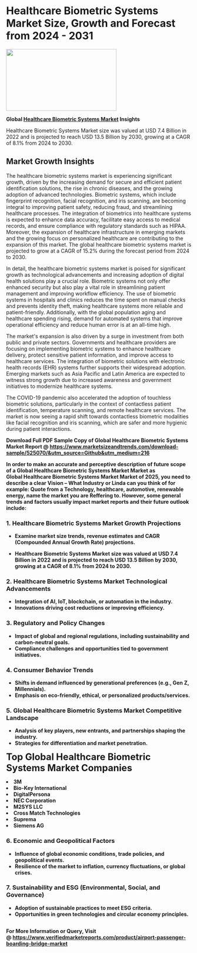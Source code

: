 <H1>Healthcare Biometric Systems Market Size, Growth and Forecast from 2024 - 2031</H1><img class="aligncenter size-medium wp-image-584254" src="https://thirdeyenews.in/wp-content/uploads/2024/09/Global-Market-Research-300x168.jpeg" alt="" width="300" height="168" /><p><strong>Global&nbsp;<a href="https://www.marketsizeandtrends.com/download-sample/525070/&amp;utm_source=Github&utm_medium=216">Healthcare Biometric Systems Market</a> Insights</strong></p><p>Healthcare Biometric Systems Market size was valued at USD 7.4 Billion in 2022 and is projected to reach USD 13.5 Billion by 2030, growing at a CAGR of 8.1% from 2024 to 2030.</p><p><h2>Market Growth Insights</h2> <p>The healthcare biometric systems market is experiencing significant growth, driven by the increasing demand for secure and efficient patient identification solutions, the rise in chronic diseases, and the growing adoption of advanced technologies. Biometric systems, which include fingerprint recognition, facial recognition, and iris scanning, are becoming integral to improving patient safety, reducing fraud, and streamlining healthcare processes. The integration of biometrics into healthcare systems is expected to enhance data accuracy, facilitate easy access to medical records, and ensure compliance with regulatory standards such as HIPAA. Moreover, the expansion of healthcare infrastructure in emerging markets and the growing focus on personalized healthcare are contributing to the expansion of this market. The global healthcare biometric systems market is projected to grow at a CAGR of 15.2% during the forecast period from 2024 to 2030.</p> <p><strong></strong></p> <p>In detail, the healthcare biometric systems market is poised for significant growth as technological advancements and increasing adoption of digital health solutions play a crucial role. Biometric systems not only offer enhanced security but also play a vital role in streamlining patient management and improving workflow efficiency. The use of biometric systems in hospitals and clinics reduces the time spent on manual checks and prevents identity theft, making healthcare systems more reliable and patient-friendly. Additionally, with the global population aging and healthcare spending rising, demand for automated systems that improve operational efficiency and reduce human error is at an all-time high.</p> <p>The market's expansion is also driven by a surge in investment from both public and private sectors. Governments and healthcare providers are focusing on implementing biometric systems to enhance healthcare delivery, protect sensitive patient information, and improve access to healthcare services. The integration of biometric solutions with electronic health records (EHR) systems further supports their widespread adoption. Emerging markets such as Asia Pacific and Latin America are expected to witness strong growth due to increased awareness and government initiatives to modernize healthcare systems.</p> <p>The COVID-19 pandemic also accelerated the adoption of touchless biometric solutions, particularly in the context of contactless patient identification, temperature scanning, and remote healthcare services. The market is now seeing a rapid shift towards contactless biometric modalities like facial recognition and iris scanning, which are safer and more hygienic during patient interactions.</p> <p><strong></p><p><span class=""><strong>Download Full PDF Sample Copy of Global Healthcare Biometric Systems Market Report</strong> @ <a href="https://www.marketsizeandtrends.com/download-sample/525070/&amp;utm_source=Github&utm_medium=216" target="_blank">https://www.marketsizeandtrends.com/download-sample/525070/&amp;utm_source=Github&utm_medium=216</a></span></p><p>In order to make an accurate and perceptive description of future scope of a Global&nbsp;Healthcare Biometric Systems Market Market as Global&nbsp;Healthcare Biometric Systems Market Market of 2025, you need to describe a clear Vision &ndash; What Industry or Linda can you think of for example: Quote from a Technology, healthcare, automotive, renewable energy, name the market you are Reffering to. However, some general trends and factors usually impact market reports and their future outlook include:</p><h3>1.&nbsp;<strong>Healthcare Biometric Systems Market Growth Projections</strong></h3><ul><li>Examine market size trends, revenue estimates and CAGR (Compounded Annual Growth Rate) projections.</li><li><p>Healthcare Biometric Systems Market size was valued at USD 7.4 Billion in 2022 and is projected to reach USD 13.5 Billion by 2030, growing at a CAGR of 8.1% from 2024 to 2030.</p></li></ul><h3>2.&nbsp;<strong>Healthcare Biometric Systems Market Technological Advancements</strong></h3><ul><li>Integration of AI, IoT, blockchain, or automation in the industry.</li><li>Innovations driving cost reductions or improving efficiency.</li></ul><h3>3.&nbsp;<strong>Regulatory and Policy Changes</strong></h3><ul><li>Impact of global and regional regulations, including sustainability and carbon-neutral goals.</li><li>Compliance challenges and opportunities tied to government initiatives.</li></ul><h3>4.&nbsp;<strong>Consumer Behavior Trends</strong></h3><ul><li>Shifts in demand influenced by generational preferences (e.g., Gen Z, Millennials).</li><li>Emphasis on eco-friendly, ethical, or personalized products/services.</li></ul><h3>5.&nbsp;<strong>Global Healthcare Biometric Systems Market Competitive Landscape</strong></h3><ul><li>Analysis of key players, new entrants, and partnerships shaping the industry.</li><li>Strategies for differentiation and market penetration.</li></ul><p data-pm-slice="1 1 []"><span style="color: inherit; font-family: inherit; font-size: 25px;">Top Global Healthcare Biometric Systems Market Companies</span></p><div class="" data-test-id=""><p><li>3M</li><li> Bio-Key International</li><li> DigitalPersona</li><li> NEC Corporation</li><li> M2SYS LLC</li><li> Cross Match Technologies</li><li> Suprema</li><li> Siemens AG</li></p></div><h3>6.&nbsp;<strong>Economic and Geopolitical Factors</strong></h3><ul><li>Influence of global economic conditions, trade policies, and geopolitical events.</li><li>Resilience of the market to inflation, currency fluctuations, or global crises.</li></ul><h3>7.&nbsp;<strong>Sustainability and ESG (Environmental, Social, and Governance)</strong></h3><ul><li>Adoption of sustainable practices to meet ESG criteria.</li><li>Opportunities in green technologies and circular economy principles.</li></ul><h2><strong style="font-size: 14px;">For More Information or Query, Visit @&nbsp;</strong><a style="background-color: #ffffff; font-size: 14px;" href="https://www.marketsizeandtrends.com/report/healthcare-biometric-systems-market/" target="_blank">https://www.verifiedmarketreports.com/product/airport-passenger-boarding-bridge-market</a></h2>
